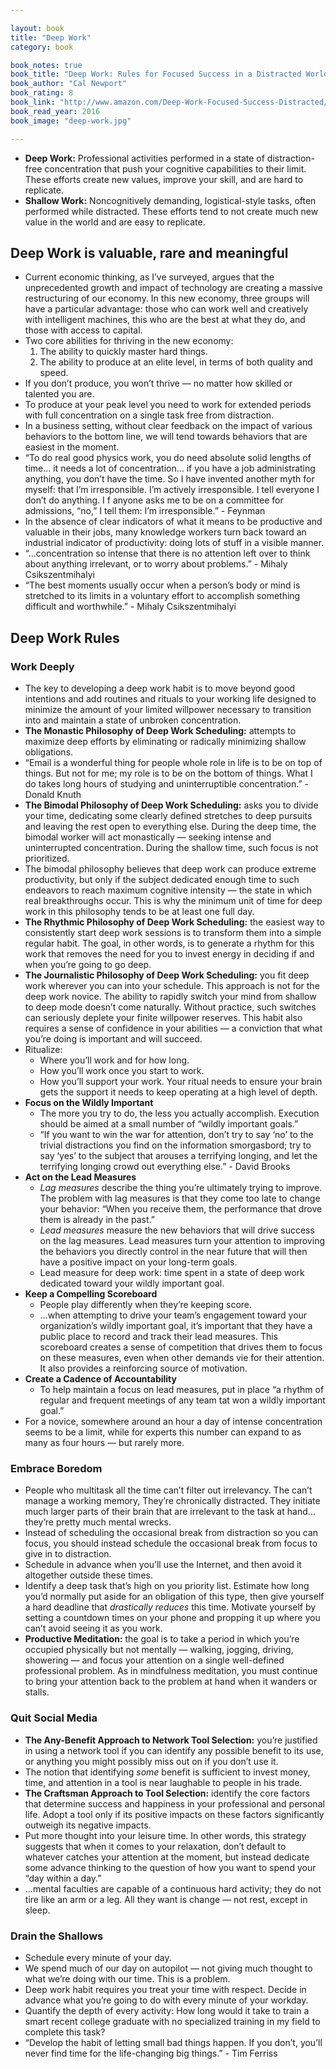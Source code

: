 ```yaml
---

layout: book
title: "Deep Work"
category: book

book_notes: true
book_title: "Deep Work: Rules for Focused Success in a Distracted World"
book_author: "Cal Newport"
book_rating: 8
book_link: "http://www.amazon.com/Deep-Work-Focused-Success-Distracted/dp/1455586692"
book_read_year: 2016
book_image: "deep-work.jpg"

---
```


- **Deep Work:** Professional activities performed in a state of distraction-free concentration that push your cognitive capabilities to their limit. These efforts create new values, improve your skill, and are hard to replicate.
- **Shallow Work:** Noncognitively demanding, logistical-style tasks, often performed while distracted. These efforts tend to not create much new value in the world and are easy to replicate.

## Deep Work is valuable, rare and meaningful

- Current economic thinking, as I’ve surveyed, argues that the unprecedented growth and impact of technology are creating a massive restructuring of our economy. In this new economy, three groups will have a particular advantage: those who can work well and creatively with intelligent machines, this who are the best at what they do, and those with access to capital.
- Two core abilities for thriving in the new economy:
	1. The ability to quickly master hard things.
	2. The ability to produce at an elite level, in terms of both quality and speed.
- If you don’t produce, you won’t thrive — no matter how skilled or talented you are.
- To produce at your peak level you need to work for extended periods with full concentration on a single task free from distraction. 
- In a business setting, without clear feedback on the impact of various behaviors to the bottom line, we will tend towards behaviors that are easiest in the moment.
- “To do real good physics work, you do need absolute solid lengths of time… it needs a lot of concentration… if you have a job administrating anything, you don’t have the time. So I have invented another myth for myself: that I’m irresponsible. I’m actively irresponsible. I tell everyone I don’t do anything. I f anyone asks me to be on a committee for admissions, “no,” I tell them: I’m irresponsible.” - Feynman
- In the absence of clear indicators of what it means to be productive and valuable in their jobs, many knowledge workers turn back toward an industrial indicator of productivity: doing lots of stuff in a visible manner.
- “…concentration so intense that there is no attention left over to think about anything irrelevant, or to worry about problems.”  - Mihaly Csikszentmihalyi
- “The best moments usually occur when a person’s body or mind is stretched to its limits in a voluntary effort to accomplish something difficult and worthwhile.” - Mihaly Csikszentmihalyi

## Deep Work Rules

### Work Deeply

- The key to developing a deep work habit is to move beyond good intentions and add routines and rituals to your working life designed to minimize the amount of your limited willpower necessary to transition into and maintain a state of unbroken concentration.
- **The Monastic Philosophy of Deep Work Scheduling:** attempts to maximize deep efforts by eliminating or radically minimizing shallow obligations. 
- “Email is a wonderful thing for people whole role in life is to be on top of things. But not for me; my role is to be on the bottom of things. What I do takes long hours of studying and uninterruptible concentration.” - Donald Knuth
- **The Bimodal Philosophy of Deep Work Scheduling:** asks you to divide your time, dedicating some clearly defined stretches to deep pursuits and leaving the rest open to everything else. During the deep time, the bimodal worker will act monastically — seeking intense and uninterrupted concentration. During the shallow time, such focus is not prioritized. 
- The bimodal philosophy believes that deep work can produce extreme productivity, but only if the subject dedicated enough time to such endeavors to reach maximum cognitive intensity — the state in which real breakthroughs occur. This is why the minimum unit of time for deep work in this philosophy tends to be at least one full day.
- **The Rhythmic Philosophy of Deep Work Scheduling:** the easiest way to consistently start deep work sessions is to transform them into a simple regular habit. The goal, in other words, is to generate a rhythm for this work that removes the need for you to invest energy in deciding if and when you’re going to go deep.
- **The Journalistic Philosophy of Deep Work Scheduling:** you fit deep work wherever you can into your schedule. This approach is not for the deep work novice. The ability to rapidly switch your mind from shallow to deep mode doesn’t come naturally. Without practice, such switches can seriously deplete your finite willpower reserves. This habit also requires a sense of confidence in your abilities — a conviction that what you’re doing is important and will succeed. 
- Ritualize:
	- Where you’ll work and for how long.
	- How you’ll work once you start to work.
	- How you’ll support your work. Your ritual needs to ensure your brain gets the support it needs to keep operating at a high level of depth.
- **Focus on the Wildly Important**
	- The more you try to do, the less you actually accomplish. Execution should be aimed at a small number of “wildly important goals.”
	- “If you want to win the war for attention, don’t try to say ‘no’ to the trivial distractions you find on the information smorgasbord; try to say ‘yes’ to the subject that arouses a terrifying longing, and let the terrifying longing crowd out everything else.” - David Brooks
- **Act on the Lead Measures**
	- *Lag measures* describe the thing you’re ultimately trying to improve. The problem with lag measures is that they come too late to change your behavior: “When you receive them, the performance that drove them is already in the past.”
	- *Lead measures* measure the new behaviors that will drive success on the lag measures. Lead measures turn your attention to improving the behaviors you directly control in the near future that will then have a positive impact on your long-term goals. 
	- Lead measure for deep work: time spent in a state of deep work dedicated toward your wildly important goal.
- **Keep a Compelling Scoreboard**
	- People play differently when they’re keeping score.
	- …when attempting to drive your team’s engagement toward your organization’s wildly important goal, it’s important that they have a public place to record and track their lead measures. This scoreboard creates a sense of competition that drives them to focus on these measures, even when other demands vie for their attention. It also provides a reinforcing source of motivation. 
- **Create a Cadence of Accountability**
	- To help maintain a focus on lead measures, put in place “a rhythm of regular and frequent meetings of any team tat won a wildly important goal.”
- For a novice, somewhere around an hour a day of intense concentration seems to be a limit, while for experts this number can expand to as many as four hours — but rarely more.

### Embrace Boredom
- People who multitask all the time can’t filter out irrelevancy. The can’t manage a working memory, They’re chronically distracted. They initiate much larger parts of their brain that are irrelevant to the task at hand… they’re pretty much mental wrecks.
- Instead of scheduling the occasional break from distraction so you can focus, you should instead schedule the occasional break from focus to give in to distraction.
- Schedule in advance when you’ll  use the Internet, and then avoid it altogether outside these times.
- Identify a deep task that’s high on you priority list. Estimate how long you’d normally put aside for an obligation of this type, then give yourself a hard deadline that *drastically reduces* this time. Motivate yourself by setting a countdown times on your phone and propping it up where you can’t avoid seeing it as you work.
- **Productive Meditation:** the goal is to take a period in which you’re occupied physically but not mentally — walking, jogging, driving, showering — and focus your attention on a single well-defined professional problem. As in mindfulness meditation, you must continue to bring your attention back to the problem at hand when it wanders or stalls. 

### Quit Social Media
- **The Any-Benefit Approach to Network Tool Selection:** you’re justified in using a network tool if you can identify any possible benefit to its use, or anything you might possibly miss out on if you don’t use it. 
- The notion that identifying *some* benefit is sufficient to invest money, time, and attention in a tool is near laughable to people in his trade.
- **The Craftsman Approach to Tool Selection:** identify the core factors that determine success and happiness in your professional and personal life. Adopt a tool only if its positive impacts on these factors significantly outweigh its negative impacts.
- Put more thought into your leisure time. In other words, this strategy suggests that when it comes to your relaxation, don’t default to whatever catches your attention at the moment, but instead dedicate some advance thinking to the question of how you want to spend your “day within a day.”
- …mental faculties are capable of a continuous hard activity; they do not tire like an arm or a leg. All they want is change — not rest, except in sleep.

### Drain the Shallows

- Schedule every minute of your day.
- We spend much of our day on autopilot — not giving much thought to what we’re doing with our time. This is a problem.
- Deep work habit requires you treat your time with respect. Decide in advance what you’re going to do with every minute of your workday.
- Quantify the depth of every activity: How long would it take to train a smart recent college graduate with no specialized training in my field to complete this task?
- “Develop the habit of letting small bad things happen. If you don’t, you’ll never find time for the life-changing big things.” - Tim Ferriss
